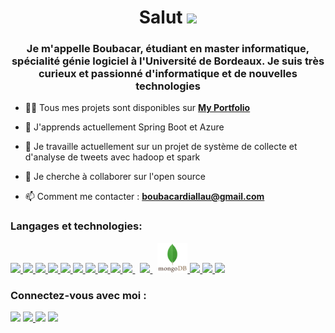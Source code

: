 <h1 align="center">Salut <img src="https://media.giphy.com/media/hvRJCLFzcasrR4ia7z/giphy.gif" width="25px"> </h1>
<h3 align="center">Je m'appelle Boubacar, étudiant en master informatique, spécialité génie logiciel à l'Université de Bordeaux. Je suis très curieux et passionné d'informatique et de nouvelles technologies </h3>

- 👨‍💻 Tous mes projets sont disponibles sur **[My Portfolio](https://)**

- 🌱 J'apprends actuellement Spring Boot et Azure

- 🔭 Je travaille actuellement sur un projet de système de collecte et d'analyse de tweets avec hadoop et spark

- 👯 Je cherche à collaborer sur l'open source

- 📫 Comment me contacter : **boubacardiallau@gmail.com**

[//]: # (- ⚡ Fait amusant **je dis chocolatine 🤣🤣**)


<h3 align="left">Langages et technologies:</h3>

<p align="left"> 
    <a href="https://www.java.com" target="/"> <img src="https://img.icons8.com/color/48/000000/java-coffee-cup-logo.png"/> </a>
    <a href="https://www.python.org" target="/"> <img src="https://img.icons8.com/color/48/000000/python.png"/> </a>
    <a href="https://www.java.com" target="/"> <img src="https://img.icons8.com/color/48/000000/vue-js.png"/> </a>
    <a href="https://reactjs.org/" target="/"> <img src="https://img.icons8.com/color/48/000000/react-native.png"/> </a>
    <a href="https://spring.io/projects/spring-boot" target="/"> <img src="https://img.icons8.com/color/48/000000/spring-logo.png"/> </a> 
    <a href="https://developer.mozilla.org/en-US/docs/Web/JavaScript" target="/"> <img src="https://img.icons8.com/color/48/000000/javascript.png"/> </a> 
    <a href="https://www.w3.org/html/" target="/"> <img src="https://img.icons8.com/color/48/000000/html-5.png"/> </a> 
    <a href="https://www.w3schools.com/css/" target="/"> <img src="https://img.icons8.com/color/48/000000/css3.png"/> </a> 
    <a href="https://getbootstrap.com" target="/"> <img src="https://img.icons8.com/color/48/000000/bootstrap.png"/> </a> 
    <a style="padding-right:8px;" href="https://nodejs.org" target="/"> <img src="https://img.icons8.com/color/48/000000/nodejs.png"/> </a> 
    <a style="padding-right:8px;" href="https://www.mysql.com/" target="/"> <img src="https://img.icons8.com/fluent/50/000000/mysql-logo.png"/> </a>
    <a href="https://www.mongodb.com/" target="/"> <img src="https://raw.githubusercontent.com/devicons/devicon/master/icons/mongodb/mongodb-original-wordmark.svg" alt="mongodb" width="48" height="48"/> </a> 
    <a href="https://git-scm.com/" target="/"> <img src="https://img.icons8.com/color/48/000000/git.png"/> </a>
    <a href="https://www.docker.com/" target="/"> <img src="https://img.icons8.com/color/48/000000/docker.png"/> </a>
    <a href="https://www.linux.org/" target="/"> <img src="https://img.icons8.com/color/48/000000/linux--v2.png"/> </a>
</p>


### Connectez-vous avec moi :

<a href = "https://www.linkedin.com/in/boubacar-diallau/"><img src="https://img.icons8.com/fluent/48/000000/linkedin.png"/></a>
<a href = "(mailto:boubacardiallau@gmail.com)"> <img src="https://img.icons8.com/color/48/000000/gmail.png"/> </a>
<a href = "https://twitter.com/citizen_o_the_w"><img src="https://img.icons8.com/fluent/48/000000/twitter.png"/></a>
<a href = "https://www.instagram.com//"><img src="https://img.icons8.com/fluent/48/000000/instagram-new.png"/></a>

<br />
